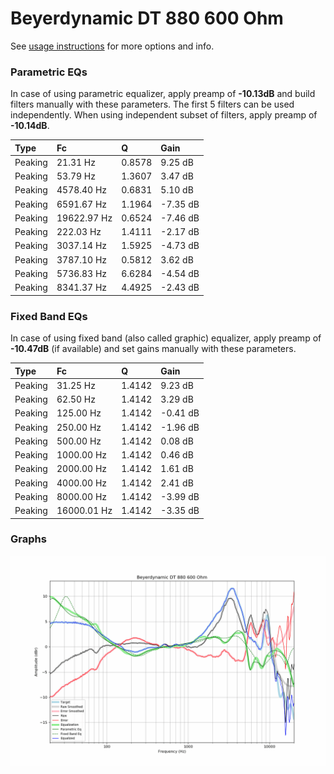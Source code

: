 # Beyerdynamic DT 880 600 Ohm
See [usage instructions](https://github.com/jaakkopasanen/AutoEq#usage) for more options and info.

### Parametric EQs
In case of using parametric equalizer, apply preamp of **-10.13dB** and build filters manually
with these parameters. The first 5 filters can be used independently.
When using independent subset of filters, apply preamp of **-10.14dB**.

| Type    | Fc          |      Q | Gain     |
|:--------|:------------|:-------|:---------|
| Peaking | 21.31 Hz    | 0.8578 | 9.25 dB  |
| Peaking | 53.79 Hz    | 1.3607 | 3.47 dB  |
| Peaking | 4578.40 Hz  | 0.6831 | 5.10 dB  |
| Peaking | 6591.67 Hz  | 1.1964 | -7.35 dB |
| Peaking | 19622.97 Hz | 0.6524 | -7.46 dB |
| Peaking | 222.03 Hz   | 1.4111 | -2.17 dB |
| Peaking | 3037.14 Hz  | 1.5925 | -4.73 dB |
| Peaking | 3787.10 Hz  | 0.5812 | 3.62 dB  |
| Peaking | 5736.83 Hz  | 6.6284 | -4.54 dB |
| Peaking | 8341.37 Hz  | 4.4925 | -2.43 dB |

### Fixed Band EQs
In case of using fixed band (also called graphic) equalizer, apply preamp of **-10.47dB**
(if available) and set gains manually with these parameters.

| Type    | Fc          |      Q | Gain     |
|:--------|:------------|:-------|:---------|
| Peaking | 31.25 Hz    | 1.4142 | 9.23 dB  |
| Peaking | 62.50 Hz    | 1.4142 | 3.29 dB  |
| Peaking | 125.00 Hz   | 1.4142 | -0.41 dB |
| Peaking | 250.00 Hz   | 1.4142 | -1.96 dB |
| Peaking | 500.00 Hz   | 1.4142 | 0.08 dB  |
| Peaking | 1000.00 Hz  | 1.4142 | 0.46 dB  |
| Peaking | 2000.00 Hz  | 1.4142 | 1.61 dB  |
| Peaking | 4000.00 Hz  | 1.4142 | 2.41 dB  |
| Peaking | 8000.00 Hz  | 1.4142 | -3.99 dB |
| Peaking | 16000.01 Hz | 1.4142 | -3.35 dB |

### Graphs
![](./Beyerdynamic%20DT%20880%20600%20Ohm.png)